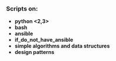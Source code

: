 ### Scripts on: 
- **python <2,3>**
- **bash**
- **ansible**
- **if_do_not_have_ansible**
- **simple algorithms and data structures**
- **design patterns**